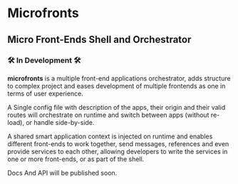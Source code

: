 # Microfronts
## Micro Front-Ends Shell and Orchestrator
### 🛠️ In Development 🛠️

**microfronts** is a multiple front-end applications orchestrator, adds structure to complex project and eases development of multiple frontends as one in terms of user experience.

A Single config file with description of the apps, their origin and their valid routes will orchestrate on runtime and switch between apps (without re-load), or handle side-by-side.

A shared smart application context is injected on runtime and enables different front-ends to work together, send messages, references and even provide services to each other, allowing developers to write the services in one or more front-ends, or as part of the shell.

Docs And API will be published soon.

